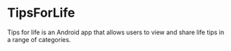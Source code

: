 # TipsForLife

Tips for life is an Android app that allows users to view and share life tips in a range of categories.
